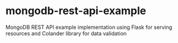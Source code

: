 mongodb-rest-api-example
========================

MongoDB REST API example implementation using Flask for serving resources and Colander library for data validation
